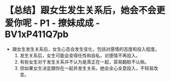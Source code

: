 # 【总结】跟女生发生关系后，她会不会更爱你呢 - P1 - 撩妹成成 - BV1xP411Q7pb

-   跟女生发生关系后，女生心态会发生变化，包括对感情的态度和投入程度。
    1.  发生关系后，女生可能会变得任性和自私，对感情不再投入。
    2.  有些女生对于发生关系并不认为是真正在一起，容易翻脸不认账。
    3.  但如果女生决定跟你在一起并发生关系，她会全心全意投入，不轻易改变。